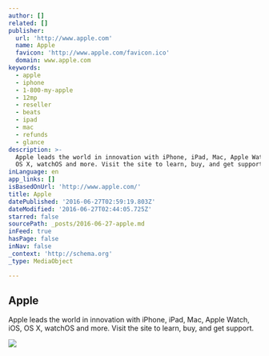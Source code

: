 ```yaml
---
author: []
related: []
publisher:
  url: 'http://www.apple.com'
  name: Apple
  favicon: 'http://www.apple.com/favicon.ico'
  domain: www.apple.com
keywords:
  - apple
  - iphone
  - 1-800-my-apple
  - 12mp
  - reseller
  - beats
  - ipad
  - mac
  - refunds
  - glance
description: >-
  Apple leads the world in innovation with iPhone, iPad, Mac, Apple Watch, iOS,
  OS X, watchOS and more. Visit the site to learn, buy, and get support.
inLanguage: en
app_links: []
isBasedOnUrl: 'http://www.apple.com/'
title: Apple
datePublished: '2016-06-27T02:59:19.803Z'
dateModified: '2016-06-27T02:44:05.725Z'
starred: false
sourcePath: _posts/2016-06-27-apple.md
inFeed: true
hasPage: false
inNav: false
_context: 'http://schema.org'
_type: MediaObject

---
```

<article style=""><h1>Apple</h1><p>Apple leads the world in innovation with iPhone, iPad, Mac, Apple Watch, iOS, OS X, watchOS and more. Visit the site to learn, buy, and get support.</p><img src="https://www.apple.com/ac/structured-data/images/open_graph_logo.png?201606101201" /></article>